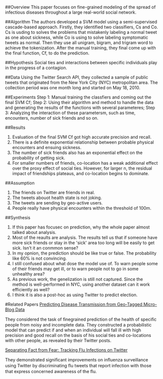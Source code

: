 ##Overview
This paper focuses on fine-grained modeling of the spread of infectious diseases throughout a large real-world social network. 

##Algorithm
The authors developed a SVM model using a semi-supervised cascade-based approach. Firstly, they identified two classifiers, Cs and Co. Cs is usding to solves the problems that mistakenly labeling a normal tweet as one about sickness, while Co is using to solve labeling symptomatic tweets as normal. Then they use all unigram, bigram, and trigram word to achieve the tokenization. After the manual training, they final come up with the final function, Cf, to do the prediction.

##Hypothesis
Social ties and interactions between specific individuals play in the progress of a contagion.

##Data
Using the Twitter Search API, they collected a sample of public tweets that originated from the New York City (NYC) metropolitan area. The collection period was one month long and started on May 18, 2010.

##Experiments
Step 1: Manual training the classfiers and coming out the final SVM Cf;
Step 2: Using their algorithm and method to handle the data and generating the results of the functions with several parameteres;
Step 3: Analyzing the interaction of these parametersm, such as time, encounters,  number of sick friends and so on.

##Results
1. Evaluation of the final SVM Cf got high accurate precision and recall.
2. There is a definite exponential relationship between probable physical encounters and ensuing sickness.
3. The number of sick friends also has an exponential effect on the probability of getting sick.
4. For smaller numbers of friends, co-location has a weak additional effect over the proxy effect of social ties. However, for larger n, the residual impact of friendships plateaus, and co-location begins to dominate.

##Assumption
1. The friends on Twitter are friends in real.
2. The tweets abouot health state is not joking.
3. The tweets are sending by geo-active users.
4. People really have physical encounters within the threshold of 100m.

##Synthesis
1. If this paper has focusec on prediction, why the whole paper almost talked about analysis.
2. Most of the reaults are analysis. The results tell us that if someone have more sick friends or stay in the 'sick' area too long will be easily to get sick. Isn't it an conmmon sense?
3. In my opnion, the prediction should be like true or false. The probability like 60% is not convincing.
4. I still confused about what dose the model use of. To warn people some of their friends may get ill, or to warn people not to go in some unhealthy area?
5. As previous work, the genelization is still not captured. Since the method is well-performed in NYC, using another dataset can it work efficiently as well?
6. I think it is also a post-hoc as using Twitter to predict election.

#Related Papers
[Predicting Disease Transmission from Geo-Tagged Micro-Blog Data](http://www.aaai.org/ocs/index.php/AAAI/AAAI12/paper/viewFile/4844/5130)
    
They considered the task of ﬁnegrained prediction of the health of speciﬁc people from noisy and incomplete data. They constructed a probabilistic model that can predict if and when an individual will fall ill with high precision and good recall on the basis of his social ties and co-locations with other people, as revealed by their Twitter posts.
   
[Separating Fact from Fear: Tracking Flu Infections on Twitter](http://www.aclweb.org/anthology/N/N13/N13-1097.pdf)
  
They demonstrated signiﬁcant improvements on inﬂuenza surveillance using Twitter by discriminating ﬂu tweets that report infection with those that express concerned awareness of the ﬂu.

